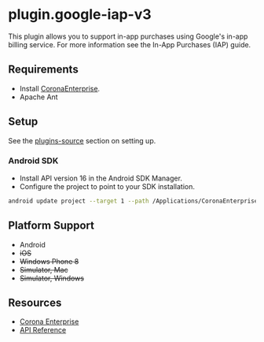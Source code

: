 # plugin.google-iap-v3

This plugin allows you to support in-app purchases using Google's in-app billing service.
For more information see the In-App Purchases (IAP) guide.

## Requirements

* Install [CoronaEnterprise](http://coronalabs.com/products/enterprise/).
* Apache Ant

## Setup

See the [plugins-source](https://github.com/coronalabs/plugins-source) section on setting up.

### Android SDK
* Install API version 16 in the Android SDK Manager.
* Configure the project to point to your SDK installation.

```bash
android update project --target 1 --path /Applications/CoronaEnterprise/Corona/android/lib/Corona/ -p ./android/
```

## Platform Support

* Android
* ~~iOS~~
* ~~Windows Phone 8~~
* ~~Simulator, Mac~~
* ~~Simulator, Windows~~

## Resources

* [Corona Enterprise](http://docs.coronalabs.com/native/)
* [API Reference](http://docs.coronalabs.com/plugin/google-iap-v3/index.html)
